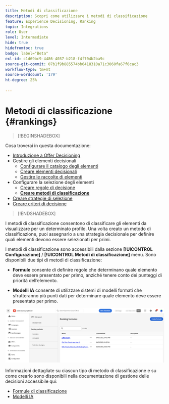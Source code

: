 ```yaml
---
title: Metodi di classificazione
description: Scopri come utilizzare i metodi di classificazione
feature: Experience Decisioning, Ranking
topic: Integrations
role: User
level: Intermediate
hide: true
hidefromtoc: true
badge: label="Beta"
exl-id: c1d69bc9-4486-4037-b218-f4f704b2ba9c
source-git-commit: 07b1f9b885574bb6418310a71c3060fa67f6cac3
workflow-type: tm+mt
source-wordcount: '179'
ht-degree: 25%

---
```


# Metodi di classificazione {#rankings}

>[!BEGINSHADEBOX]

Cosa troverai in questa documentazione:

* [Introduzione a Offer Decisioning](gs-experience-decisioning.md)
* Gestire gli elementi decisionali
   * [Configurare il catalogo degli elementi](catalogs.md)
   * [Creare elementi decisionali](items.md)
   * [Gestire le raccolte di elementi](collections.md)
* Configurare la selezione degli elementi
   * [Creare regole di decisione](rules.md)
   * **[Creare metodi di classificazione](ranking.md)**
* [Creare strategie di selezione](selection-strategies.md)
* [Creare criteri di decisione](create-decision.md)

>[!ENDSHADEBOX]

I metodi di classificazione consentono di classificare gli elementi da visualizzare per un determinato profilo. Una volta creato un metodo di classificazione, puoi assegnarlo a una strategia decisionale per definire quali elementi devono essere selezionati per primi.

I metodi di classificazione sono accessibili dalla sezione **[!UICONTROL Configurazione]** / **[!UICONTROL Metodi di classificazione]** menu. Sono disponibili due tipi di metodi di classificazione:

* **Formule** consente di definire regole che determinano quale elemento deve essere presentato per primo, anziché tenere conto dei punteggi di priorità dell’elemento.

* **Modelli IA** consente di utilizzare sistemi di modelli formati che sfrutteranno più punti dati per determinare quale elemento deve essere presentato per primo.

![](assets/ranking-create.png)

Informazioni dettagliate su ciascun tipo di metodo di classificazione e su come crearlo sono disponibili nella documentazione di gestione delle decisioni accessibile qui:

* [Formule di classificazione](../offers/ranking/create-ranking-formulas.md)
* [Modelli IA](../offers/ranking/ai-models.md)
